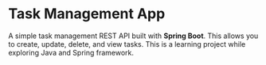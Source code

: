 # Task Management App 

A simple task management REST API built with **Spring Boot**.
This allows you to create, update, delete, and view tasks.
This is a learning project while exploring Java and Spring framework.